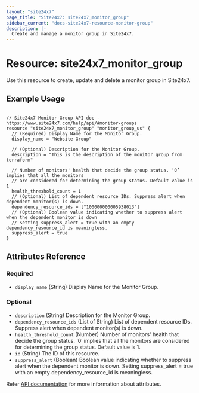```yaml
---
layout: "site24x7"
page_title: "Site24x7: site24x7_monitor_group"
sidebar_current: "docs-site24x7-resource-monitor-group"
description: |-
  Create and manage a monitor group in Site24x7.
---
```


# Resource: site24x7\_monitor\_group

Use this resource to create, update and delete a monitor group in Site24x7.

## Example Usage

```hcl

// Site24x7 Monitor Group API doc - https://www.site24x7.com/help/api/#monitor-groups
resource "site24x7_monitor_group" "monitor_group_us" {
  // (Required) Display Name for the Monitor Group.
  display_name = "Website Group"

  // (Optional) Description for the Monitor Group.
  description = "This is the description of the monitor group from terraform"

  // Number of monitors' health that decide the group status. ‘0’ implies that all the monitors 
  // are considered for determining the group status. Default value is 1
  health_threshold_count = 1
  // (Optional) List of dependent resource IDs. Suppress alert when dependent monitor(s) is down.
  dependency_resource_ids = ["100000000005938013"]
  // (Optional) Boolean value indicating whether to suppress alert when the dependent monitor is down
  // Setting suppress_alert = true with an empty dependency_resource_id is meaningless.
  suppress_alert = true
}

```

## Attributes Reference


### Required

* `display_name` (String) Display Name for the Monitor Group.

### Optional

* `description` (String) Description for the Monitor Group.
* `dependency_resource_ids` (List of String) List of dependent resource IDs. Suppress alert when dependent monitor(s) is down.
* `health_threshold_count` (Number) Number of monitors' health that decide the group status. ‘0’ implies that all the monitors are considered for determining the group status. Default value is 1.
* `id` (String) The ID of this resource.
* `suppress_alert` (Boolean) Boolean value indicating whether to suppress alert when the dependent monitor is down. Setting suppress_alert = true with an empty dependency_resource_id is meaningless.


Refer [API documentation](https://www.site24x7.com/help/api/#monitor-groups) for more information about attributes.
 